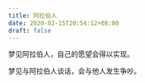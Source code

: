 ```yaml
---
title: 阿拉伯人
date: 2020-02-15T20:54:12+08:00
draft: false
---
```


梦见阿拉伯人，自己的愿望会得以实现。


梦见与阿拉伯人谈话，会与他人发生争吵。
